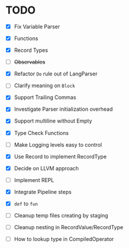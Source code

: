 # TODO

- [x] Fix Variable Parser
- [x] Functions
- [x] Record Types
- [ ] ~~Observables~~
- [x] Refactor `Do` rule out of LangParser
- [ ] Clarify meaning on `Block`
- [x] Support Trailing Commas
- [x] Investigate Parser initialization overhead
- [x] Support multiline without Empty
- [x] Type Check Functions
- [ ] Make Logging levels easy to control
- [x] Use Record to implement RecordType
- [x] Decide on LLVM approach
- [ ] Implement REPL
- [x] Integrate Pipeline steps
- [x] `def` to `fun`
- [ ] Cleanup temp files creating by staging
- [ ] Cleanup nesting in RecordValue/RecordType
- [ ] How to lookup type in CompiledOperator

